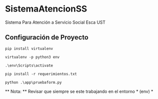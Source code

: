 # SistemaAtencionSS
Sistema Para Atención a Servicio Social Esca UST

## Configuración de Proyecto

```
pip install virtualenv
```

```
virtualenv -p python3 env
```

```
.\env\Scripts\activate
```

```
pip install -r requerimientos.txt
```

```
python .\app\pruebaform.py
```

** Nota: ** Revisar que siempre se este trabajando en el entorno * (env) *